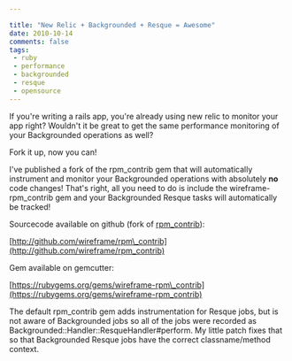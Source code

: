 ```yaml
---

title: "New Relic + Backgrounded + Resque = Awesome"
date: 2010-10-14
comments: false
tags:
 - ruby
 - performance
 - backgrounded
 - resque
 - opensource
---
```


If you're writing a rails app, you're already using new relic to monitor your app right? Wouldn't it be great to get the same performance monitoring of your Backgrounded operations as well?


Fork it up, now you can!


I've published a fork of the rpm\_contrib gem that will automatically instrument and monitor your Backgrounded operations with absolutely **no** code changes! That's right, all you need to do is include the wireframe-rpm\_contrib gem and your Backgrounded Resque tasks will automatically be tracked!


Sourcecode available on github (fork of [rpm\_contrib](http://github.com/newrelic/rpm_contrib)):

[http://github.com/wireframe/rpm\_contrib](http://github.com/wireframe/rpm_contrib)


Gem available on gemcutter:

[https://rubygems.org/gems/wireframe-rpm\_contrib](https://rubygems.org/gems/wireframe-rpm_contrib)


The default rpm\_contrib gem adds instrumentation for Resque jobs, but is not aware of Backgrounded jobs so all of the jobs were recorded as Backgrounded::Handler::ResqueHandler#perform. My little patch fixes that so that Backgrounded Resque jobs have the correct classname/method context.

